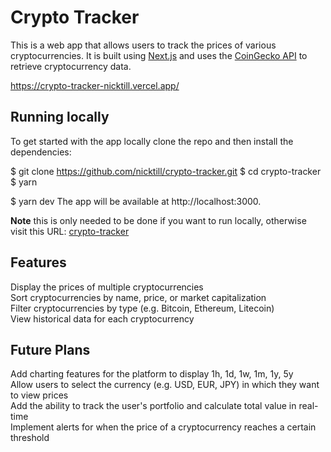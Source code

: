 # Crypto Tracker

This is a web app that allows users to track the prices of various cryptocurrencies. It is built using [Next.js](https://nextjs.org/) and uses the [CoinGecko API](https://www.coingecko.com/api/docs/v3) to retrieve cryptocurrency data.

https://crypto-tracker-nicktill.vercel.app/

## Running locally

To get started with the app locally clone the repo and then install the dependencies:


$ git clone https://github.com/nicktill/crypto-tracker.git
$ cd crypto-tracker
$ yarn

$ yarn dev
The app will be available at http://localhost:3000.

**Note** this is only needed to be done if you want to run locally, otherwise visit this URL: [crypto-tracker](https://crypto-tracker-nicktill.vercel.app/)

## Features
Display the prices of multiple cryptocurrencies<br>
Sort cryptocurrencies by name, price, or market capitalization<br>
Filter cryptocurrencies by type (e.g. Bitcoin, Ethereum, Litecoin)<br>
View historical data for each cryptocurrency<br>

## Future Plans
Add charting features for the platform to display 1h, 1d, 1w, 1m, 1y, 5y<br>
Allow users to select the currency (e.g. USD, EUR, JPY) in which they want to view prices<br>
Add the ability to track the user's portfolio and calculate total value in real-time<br>
Implement alerts for when the price of a cryptocurrency reaches a certain threshold<br>


